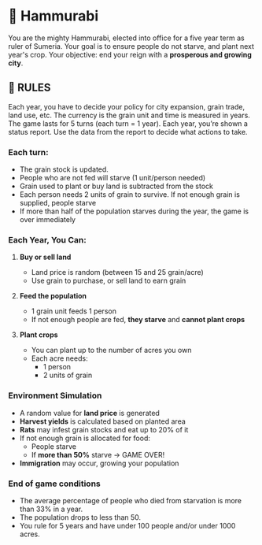 # 👑 Hammurabi
You are the mighty Hammurabi, elected into office for a five year term as ruler of Sumeria. Your goal is to ensure people do not starve, and plant next year's crop. 
Your objective: end your reign with a **prosperous and growing city**.

## 📌 RULES
Each year, you have to decide your policy for city expansion, grain trade, land use, etc.
The currency is the grain unit and time is measured in years. The game lasts for 5 turns (each turn = 1 year).
Each year, you’re shown a status report. Use the data from the report to decide what actions to take.
### Each turn:
- The grain stock is updated.
- People who are not fed will starve (1 unit/person needed)
- Grain used to plant or buy land is subtracted from the stock
- Each person needs 2 units of grain to survive. If not enough grain is supplied, people starve
- If more than half of the population starves during the year, the game is over immediately

### Each Year, You Can:
1. **Buy or sell land**  
   - Land price is random (between 15 and 25 grain/acre)
   - Use grain to purchase, or sell land to earn grain

2. **Feed the population**  
   - 1 grain unit feeds 1 person
   - If not enough people are fed, **they starve** and **cannot plant crops**

3. **Plant crops**  
   - You can plant up to the number of acres you own
   - Each acre needs:
     - 1 person
     - 2 units of grain

###  Environment Simulation
- A random value for **land price** is generated
- **Harvest yields** is calculated based on planted area
- **Rats** may infest grain stocks and eat up to 20% of it
- If not enough grain is allocated for food:
  - People starve
  - If **more than 50%** starve → GAME OVER!
- **Immigration** may occur, growing your population

###  End of game conditions
- The average percentage of people who died from starvation is more than 33% in a year.
- The population drops to less than 50.
- You rule for 5 years and have under 100 people and/or under 1000 acres.
